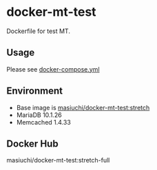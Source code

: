 # docker-mt-test
Dockerfile for test MT.

## Usage

Please see [docker-compose.yml](https://github.com/masiuchi/docker-mt-test/blob/stretch-full/docker-compose.yml)

## Environment

* Base image is [masiuchi/docker-mt-test:stretch](https://github.com/masiuchi/docker-mt-test/tree/stretch)
* MariaDB 10.1.26
* Memcached 1.4.33

## Docker Hub

masiuchi/docker-mt-test:stretch-full

